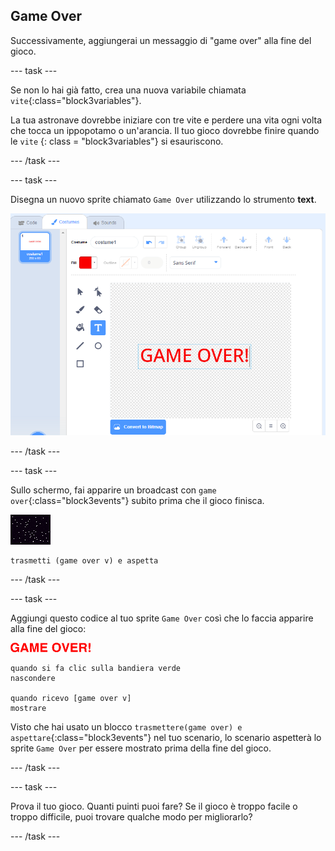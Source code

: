 ## Game Over

Successivamente, aggiungerai un messaggio di "game over" alla fine del gioco.

\--- task \---

Se non lo hai già fatto, crea una nuova variabile chiamata `vite`{:class="block3variables"}.

La tua astronave dovrebbe iniziare con tre vite e perdere una vita ogni volta che tocca un ippopotamo o un'arancia. Il tuo gioco dovrebbe finire quando le `vite` {: class = "block3variables"} si esauriscono.

\--- /task \---

\--- task \---

Disegna un nuovo sprite chiamato `Game Over` utilizzando lo strumento **text**.

![schermata](images/invaders-game-over.png)

\--- /task \---

\--- task \---

Sullo schermo, fai apparire un broadcast con `game over`{:class="block3events"} subito prima che il gioco finisca.

![sprite gameover](images/stage-sprite.png)

```blocks3
trasmetti (game over v) e aspetta
```

\--- /task \---

\--- task \---

Aggiungi questo codice al tuo sprite `Game Over` così che lo faccia apparire alla fine del gioco:

![sprite gameover](images/gameover-sprite.png)

```blocks3
quando si fa clic sulla bandiera verde
nascondere

quando ricevo [game over v]
mostrare
```

Visto che hai usato un blocco `trasmettere(game over) e aspettare`{:class="block3events"} nel tuo scenario, lo scenario aspetterà lo sprite `Game Over` per essere mostrato prima della fine del gioco.

\--- /task \---

\--- task \---

Prova il tuo gioco. Quanti puinti puoi fare? Se il gioco è troppo facile o troppo difficile, puoi trovare qualche modo per migliorarlo?

\--- /task \---
